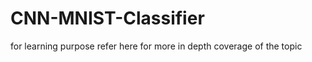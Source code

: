 # CNN-MNIST-Classifier
for learning purpose refer here for more in depth coverage of the topic [](https://www.kaggle.com/code/arunkumarramanan/awesome-deep-learning-with-cnn-mnist-classifier#Building-a-Convolutional-Neural-Network-CNN-using-Estimators-from-TensorFlow-Docs)
